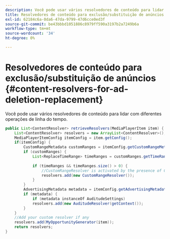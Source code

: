 ```yaml
---
description: Você pode usar vários resolvedores de conteúdo para lidar com diferentes operações de linha do tempo.
title: Resolvedores de conteúdo para exclusão/substituição de anúncios
exl-id: 62184c6a-0da6-47da-9799-47d6cce0ed3f
source-git-commit: be43bbbd1051886c8979ff590a3197b2a7249b6a
workflow-type: tm+mt
source-wordcount: '34'
ht-degree: 0%

---
```


# Resolvedores de conteúdo para exclusão/substituição de anúncios  {#content-resolvers-for-ad-deletion-replacement}

Você pode usar vários resolvedores de conteúdo para lidar com diferentes operações de linha do tempo.

```java
public List<ContentResolver> retrieveResolvers(MediaPlayerItem item) { 
    List<ContentResolver> resolvers = new ArrayList<ContentResolver>(); 
    MediaPlayerItemConfig itemConfig = item.getConfig(); 
    if(itemConfig) { 
        CustomRangeMetadata customRanges = itemConfig.getCustomRangeMetadata(); 
        if (customRanges) { 
            List<ReplaceTimeRange> timeRanges = customRanges.getTimeRangeList(); 
 
            if (timeRanges && timeRanges.size() > 0) { 
                //CustomRangeResolver is activated by the presence of CustomRanges 
                resolvers.add(new CustomRangeResolver()); 
            } 
        } 
        AdvertisingMetadata metadata = itemConfig.getAdvertisingMetadata(); 
        if (metadata) { 
            if (metadata instanceOf AuditudeSettings)  
            resolvers.add(new AuditudeResolver(getContext());                                      
        } 
    } 
    //Add your custom resolver if any 
    resolvers.add(MyOpportunityGenerator(item)); 
    return resolvers; 
} 
```
